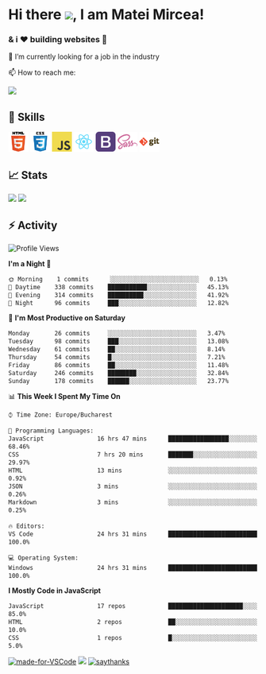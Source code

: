 # Hi there <img src="https://raw.githubusercontent.com/MartinHeinz/MartinHeinz/master/wave.gif" width="30px">, I am Matei Mircea!
### & i ❤️ building websites 🙌

🔭 I’m currently looking for a job in the industry

📫 How to reach me:

<a href="https://www.linkedin.com/in/mateimircea/">
  <img src="https://img.shields.io/badge/--linkedin?label=LinkedIn&logo=LinkedIn&style=social" />
<a>
 
 
## 🚀 Skills 
<div display="inline">
<img alt="HTML5" width="40px" src="https://raw.githubusercontent.com/github/explore/80688e429a7d4ef2fca1e82350fe8e3517d3494d/topics/html/html.png" />
<img alt="CSS3" width="40px" src="https://raw.githubusercontent.com/github/explore/80688e429a7d4ef2fca1e82350fe8e3517d3494d/topics/css/css.png" />
<img alt="JavaScript" width="40px" src="https://raw.githubusercontent.com/github/explore/80688e429a7d4ef2fca1e82350fe8e3517d3494d/topics/javascript/javascript.png" />
<img alt="React" width="40px" src="https://raw.githubusercontent.com/github/explore/80688e429a7d4ef2fca1e82350fe8e3517d3494d/topics/react/react.png" />
<img alt="bootstrap" width="40px" src="https://raw.githubusercontent.com/github/explore/78df643247d429f6cc873026c0622819ad797942/topics/bootstrap/bootstrap.png" />
<img alt="Sass" width="40px" src="https://raw.githubusercontent.com/github/explore/80688e429a7d4ef2fca1e82350fe8e3517d3494d/topics/sass/sass.png" />
<img alt="Git" width="40px" src="https://raw.githubusercontent.com/github/explore/80688e429a7d4ef2fca1e82350fe8e3517d3494d/topics/git/git.png" />
<div>


## 📈 Stats 
<div display="inline">
<img src="https://github-readme-stats.vercel.app/api/top-langs/?username=Matei87&theme=radical&show_icons=true" />
<img src="https://github-readme-stats.vercel.app/api?username=Matei87&theme=radical&show_icons=true" />
<div>


## :zap: Activity
<!--START_SECTION:waka-->
![Profile Views](http://img.shields.io/badge/Profile%20Views-18-blue)

**I'm a Night 🦉** 

```text
🌞 Morning    1 commits      ░░░░░░░░░░░░░░░░░░░░░░░░░   0.13% 
🌆 Daytime    338 commits    ███████████░░░░░░░░░░░░░░   45.13% 
🌃 Evening    314 commits    ██████████░░░░░░░░░░░░░░░   41.92% 
🌙 Night      96 commits     ███░░░░░░░░░░░░░░░░░░░░░░   12.82%

```
📅 **I'm Most Productive on Saturday** 

```text
Monday       26 commits     ░░░░░░░░░░░░░░░░░░░░░░░░░   3.47% 
Tuesday      98 commits     ███░░░░░░░░░░░░░░░░░░░░░░   13.08% 
Wednesday    61 commits     ██░░░░░░░░░░░░░░░░░░░░░░░   8.14% 
Thursday     54 commits     █░░░░░░░░░░░░░░░░░░░░░░░░   7.21% 
Friday       86 commits     ██░░░░░░░░░░░░░░░░░░░░░░░   11.48% 
Saturday     246 commits    ████████░░░░░░░░░░░░░░░░░   32.84% 
Sunday       178 commits    ██████░░░░░░░░░░░░░░░░░░░   23.77%

```


📊 **This Week I Spent My Time On** 

```text
⌚︎ Time Zone: Europe/Bucharest

💬 Programming Languages: 
JavaScript               16 hrs 47 mins      █████████████████░░░░░░░░   68.46% 
CSS                      7 hrs 20 mins       ███████░░░░░░░░░░░░░░░░░░   29.97% 
HTML                     13 mins             ░░░░░░░░░░░░░░░░░░░░░░░░░   0.92% 
JSON                     3 mins              ░░░░░░░░░░░░░░░░░░░░░░░░░   0.26% 
Markdown                 3 mins              ░░░░░░░░░░░░░░░░░░░░░░░░░   0.25%

🔥 Editors: 
VS Code                  24 hrs 31 mins      █████████████████████████   100.0%

💻 Operating System: 
Windows                  24 hrs 31 mins      █████████████████████████   100.0%

```

**I Mostly Code in JavaScript** 

```text
JavaScript               17 repos            █████████████████████░░░░   85.0% 
HTML                     2 repos             ██░░░░░░░░░░░░░░░░░░░░░░░   10.0% 
CSS                      1 repos             █░░░░░░░░░░░░░░░░░░░░░░░░   5.0%

```



<!--END_SECTION:waka-->
  
  
  

[![made-for-VSCode](https://img.shields.io/badge/Made%20for-VSCode-1f425f.svg)](https://code.visualstudio.com/)
<img src="https://img.shields.io/badge/MADE%20WITH%20%E2%9D%A4%EF%B8%8F%20IN-ROMANIA-%23CD0000?style=for-the-badge" />
[![saythanks](https://img.shields.io/badge/say-thanks-ff69b4.svg)](https://saythanks.io/to/kennethreitz)

